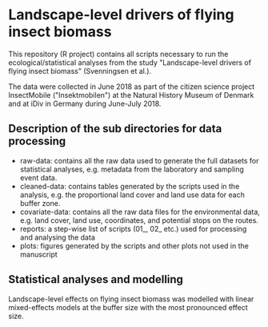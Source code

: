 # Landscape-level drivers of flying insect biomass
This repository (R project) contains all scripts necessary to run the ecological/statistical analyses from the study "Landscape-level drivers of flying insect biomass" (Svenningsen et al.).

The data were collected in June 2018 as part of the citizen science project InsectMobile ("Insektmobilen") at the Natural History Museum of Denmark and at iDiv in Germany during June-July 2018.

## Description of the sub directories for data processing ##

* raw-data: contains all the raw data used to generate the full datasets for statistical analyses, e.g. metadata from the laboratory and sampling event data.
* cleaned-data: contains tables generated by the scripts used in the analysis, e.g. the proportional land cover and land use data for each buffer zone.
* covariate-data: contains all the raw data files for the environmental data, e.g. land cover, land use, coordinates, and potential stops on the routes.
* reports: a step-wise list of scripts (01_, 02_ etc.) used for processing and analysing the data
* plots: figures generated by the scripts and other plots not used in the manuscript

## Statistical analyses and modelling ##
Landscape-level effects on flying insect biomass was modelled with linear mixed-effects models at the buffer size with the most pronounced effect size.
